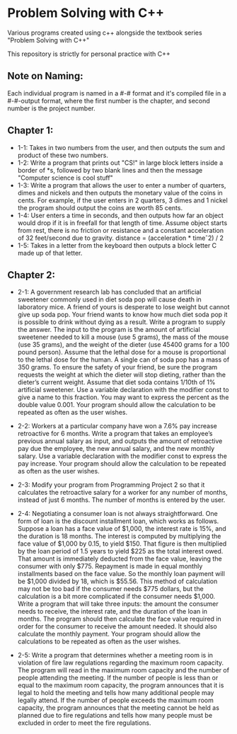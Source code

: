 # Problem Solving with C++

Various programs created using c++ alongside the textbook series "Problem Solving with C++" 

This repository is strictly for personal practice with C++

## Note on Naming:

Each individual program is named in a #-# format and it's compiled file in a #-#-output format, where the first number is the chapter, and second number is the project number.
 

## Chapter 1:
- 1-1: Takes in two numbers from the user, and then outputs the sum and product of these two numbers.
- 1-2: Write a program that prints out "CS!" in large block letters inside a border of *s, followed by two blank lines and then the message "Computer science is cool stuff"
- 1-3: Write a program that allows the user to enter a number of quarters, dimes and nickels and then outputs the monetary value of the coins in cents. For example, if the user enters in 2 quarters, 3 dimes and 1 nickel the program should output the coins are worth 85 cents.
- 1-4: User enters a time in seconds, and then outputs how far an object would drop if it is in freefall for that length of time. Assume object starts from rest, there is no friction or resistance and a constant acceleration of 32 feet/second due to gravity. 
    distance = (acceleration * timeˆ2) / 2
- 1-5: Takes in a letter from the keyboard then outputs a block letter C made up of that letter.

## Chapter 2:
- 2-1: A government research lab has concluded that an artificial sweetener
commonly used in diet soda pop will cause death in laboratory mice. A
friend of yours is desperate to lose weight but cannot give up soda pop.
Your friend wants to know how much diet soda pop it is possible to drink
without dying as a result. Write a program to supply the answer. The input
to the program is the amount of artificial sweetener needed to kill a mouse
(use 5 grams), the mass of the mouse (use 35 grams), and the weight of
the dieter (use 45400 grams for a 100 pound person). Assume that the
lethal dose for a mouse is proportional to the lethal dose for the human.
A single can of soda pop has a mass of 350 grams. To ensure the safety of
your friend, be sure the program requests the weight at which the dieter
will stop dieting, rather than the dieter’s current weight. Assume that diet soda contains 1/10th of 1% artificial sweetener. Use a variable declaration
with the modifier const to give a name to this fraction. You may want to
express the percent as the double value 0.001. Your program should allow
the calculation to be repeated as often as the user wishes.

- 2-2: Workers at a particular company have won a 7.6% pay increase retroactive
for 6 months. Write a program that takes an employee’s previous annual
salary as input, and outputs the amount of retroactive pay due the employee,
the new annual salary, and the new monthly salary. Use a variable
declaration with the modifier const to express the pay increase. Your program
should allow the calculation to be repeated as often as the user wishes.

- 2-3: Modify your program from Programming Project 2 so that it calculates the
retroactive salary for a worker for any number of months, instead of just
6 months. The number of months is entered by the user.

- 2-4: Negotiating a consumer loan is not always straightforward. One form of
loan is the discount installment loan, which works as follows. Suppose a
loan has a face value of $1,000, the interest rate is 15%, and the duration
is 18 months. The interest is computed by multiplying the face value of
$1,000 by 0.15, to yield $150. That figure is then multiplied by the loan
period of 1.5 years to yield $225 as the total interest owed. That amount is
immediately deducted from the face value, leaving the consumer with only
$775. Repayment is made in equal monthly installments based on the face
value. So the monthly loan payment will be $1,000 divided by 18, which
is $55.56. This method of calculation may not be too bad if the consumer
needs $775 dollars, but the calculation is a bit more complicated if the
consumer needs $1,000. Write a program that will take three inputs: the
amount the consumer needs to receive, the interest rate, and the duration
of the loan in months. The program should then calculate the face value
required in order for the consumer to receive the amount needed. It should
also calculate the monthly payment. Your program should allow the calculations
to be repeated as often as the user wishes.

- 2-5: Write a program that determines whether a meeting room is in violation
of fire law regulations regarding the maximum room capacity. The program
will read in the maximum room capacity and the number of people
attending the meeting. If the number of people is less than or equal to the
maximum room capacity, the program announces that it is legal to hold
the meeting and tells how many additional people may legally attend. If
the number of people exceeds the maximum room capacity, the program
announces that the meeting cannot be held as planned due to fire regulations
and tells how many people must be excluded in order to meet the
fire regulations.